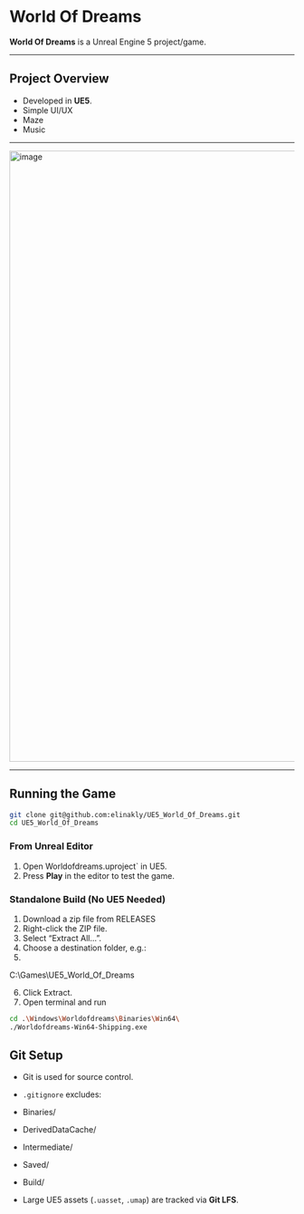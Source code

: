 # World Of Dreams


**World Of Dreams** is a Unreal Engine 5 project/game.

---

## Project Overview
- Developed in **UE5**.
- Simple UI/UX
- Maze
- Music
  
---
<img width="1919" height="1079" alt="image" src="https://github.com/user-attachments/assets/962b6230-7b8b-4a77-aac7-10da8f1d2c86" />



---
## Running the Game
```bash
git clone git@github.com:elinakly/UE5_World_Of_Dreams.git
cd UE5_World_Of_Dreams
```

### From Unreal Editor
1. Open Worldofdreams.uproject` in UE5.
2. Press **Play** in the editor to test the game.

### Standalone Build (No UE5 Needed)
1. Download a zip file from RELEASES 
2. Right-click the ZIP file.
3. Select “Extract All…”.
4. Choose a destination folder, e.g.:
5. 
  C:\Games\UE5_World_Of_Dreams

6. Click Extract.
7. Open terminal and run
```bash
cd .\Windows\Worldofdreams\Binaries\Win64\
./Worldofdreams-Win64-Shipping.exe
```


## Git Setup
- Git is used for source control.
- `.gitignore` excludes:
- Binaries/
- DerivedDataCache/
- Intermediate/
- Saved/
- Build/

- Large UE5 assets (`.uasset`, `.umap`) are tracked via **Git LFS**.
